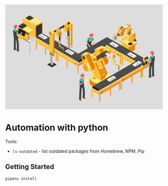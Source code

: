![](process-automation.jpg)

# Automation with python

Tools:

- `ls-outdated` - list outdated packages from Homebrew, NPM, Pip

## Getting Started

```sh
pipenv install
```
